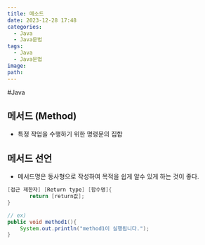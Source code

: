 ```yaml
---
title: 메소드
date: 2023-12-28 17:48
categories:
  - Java
  - Java문법
tags:
  - Java
  - Java문법
image: 
path:
---
```

#Java 


## 메서드 (Method)
- 특정 작업을 수행하기 위한 명령문의 집합

## 메서드 선언
- 메서드명은 동사형으로 작성하여 목적을 쉽게 알수 있게 하는 것이 좋다.

```java
[접근 제한자] [Return type] [함수명]{
       return [return값];
}

// ex)
public void method1(){
	System.out.println("method1이 실행됩니다.");
}
```
